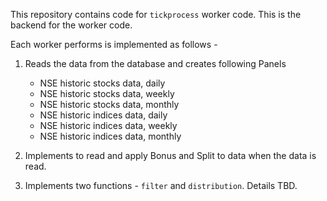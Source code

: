 This repository contains code for `tickprocess` worker code. This is the backend for the worker code.

Each worker performs is implemented as follows -

1. Reads the data from the database and creates following Panels
   - NSE historic stocks data, daily
   - NSE historic stocks data, weekly
   - NSE historic stocks data, monthly
   - NSE historic indices data, daily
   - NSE historic indices data, weekly
   - NSE historic indices data, monthly

2. Implements to read and apply Bonus and Split to data when the data is read.

3. Implements two functions - `filter` and `distribution`. Details TBD.
